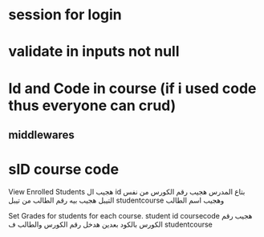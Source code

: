 # session for login

# validate in inputs not null

# Id and Code in course (if i used code thus everyone can crud)

## middlewares

# sID course code
View Enrolled Students
              هجيب ال id بتاع المدرس 
              هجيب رقم الكورس من نفس التيبل
              هجيب بيه رقم الطالب  من تيبل studentcourse
              وهجيب اسم الطالب 

Set Grades for students for each course.
              student id coursecode
              هجيب رقم الكورس بالكود 
              بعدين هدخل رقم الكورس والطالب ف studentcourse